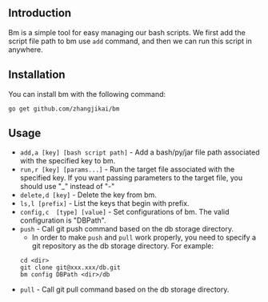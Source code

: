 ## Introduction

Bm is a simple tool for easy managing our bash scripts. We first add the script file path to bm use `add` command, 
and then we can run this script in anywhere.

## Installation
You can install bm with the following command:
```
go get github.com/zhangjikai/bm
```

## Usage
* `add,a [key] [bash script path]` - Add a bash/py/jar file path associated with the specified key to bm.
* `run,r [key] [params...]` - Run the target file associated with the specified key. If you want passing parameters to the target file, you should use "_" instead of "-"
* `delete,d [key]` - Delete the key from bm.
* `ls,l [prefix]` - List the keys that begin with prefix.
* `config,c  [type] [value]` - Set configurations of bm. The valid configuration is "DBPath".
* `push` - Call git push command based on the db storage directory.
    - In order to make `push` and `pull` work properly, you need to specify a git repository as the db storage directory. For example:
    ```
    cd <dir>
    git clone git@xxx.xxx/db.git
    bm config DBPath <dir>/db
    ```
* `pull` - Call git pull command based on the db storage directory.
